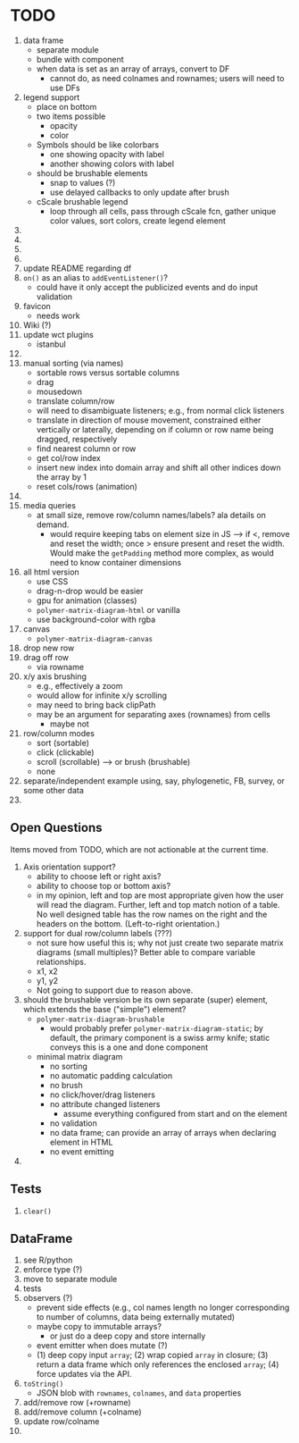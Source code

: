 TODO
====

1. data frame
	-	separate module
	-	bundle with component
	-	when data is set as an array of arrays, convert to DF
		- 	cannot do, as need colnames and rownames; users will need to use DFs
2. legend support
	-	place on bottom
	-	two items possible
		-	opacity
		-	color
	-	Symbols should be like colorbars
		-	one showing opacity with label
		-	another showing colors with label
	-	should be brushable elements
		-	snap to values (?)
		-	use delayed callbacks to only update after brush
	- 	cScale brushable legend
		-	loop through all cells, pass through cScale fcn, gather unique color values, sort colors, create legend element
3. 
4. 
5. 
6. 
7. update README regarding df
8. `on()` as an alias to `addEventListener()`?
	- could have it only accept the publicized events and do input validation
9. favicon
	-	needs work
10. Wiki (?)
11. update wct plugins
	-	istanbul
12. 
13. manual sorting (via names)
	- 	sortable rows versus sortable columns
	- 	drag
	-	mousedown
	-	translate column/row
	-	will need to disambiguate listeners; e.g., from normal click listeners
	-	translate in direction of mouse movement, constrained either vertically or laterally, depending on if column or row name being dragged, respectively
	-	find nearest column or row
	-	get col/row index
	-	insert new index into domain array and shift all other indices down the array by 1
	-	reset cols/rows (animation)
14. 
15. media queries
	-	at small size, remove row/column names/labels? ala details on demand.
		-	would require keeping tabs on element size in JS --> if <, remove and reset the width; once > ensure present and reset the width. Would make the `getPadding` method more complex, as would need to know container dimensions
16. all html version
	-	use CSS
	-	drag-n-drop would be easier
	-	gpu for animation (classes)
	-	`polymer-matrix-diagram-html` or vanilla
	-	use background-color with rgba
17. canvas
	-	`polymer-matrix-diagram-canvas`
18. drop new row
19. drag off row
	-	via rowname
20. x/y axis brushing
	-	e.g., effectively a zoom
	-	would allow for infinite x/y scrolling
	-	may need to bring back clipPath
	- 	may be an argument for separating axes (rownames) from cells
		-	maybe not
21. row/column modes
	-	sort (sortable)
	-	click (clickable)
	-	scroll (scrollable) --> or brush (brushable)
	- 	none
22. separate/independent example using, say, phylogenetic, FB, survey, or some other data
23. 


## Open Questions

Items moved from TODO, which are not actionable at the current time.

1. Axis orientation support?
	-	ability to choose left or right axis?
	-	ability to choose top or bottom axis?
	-	in my opinion, left and top are most appropriate given how the user will read the diagram. Further, left and top match notion of a table. No well designed table has the row names on the right and the headers on the bottom. (Left-to-right orientation.)
2. support for dual row/column labels (???)
	-	not sure how useful this is; why not just create two separate matrix diagrams (small multiples)? Better able to compare variable relationships.
	-	x1, x2
	-	y1, y2
	-	Not going to support due to reason above.
3. should the brushable version be its own separate (super) element, which extends the base ("simple") element?
	-	`polymer-matrix-diagram-brushable`
		- 	would probably prefer `polymer-matrix-diagram-static`; by default, the primary component is a swiss army knife; static conveys this is a one and done component
	- 	minimal matrix diagram
		-	no sorting
		-	no automatic padding calculation
		-	no brush
		-	no click/hover/drag listeners
		-	no attribute changed listeners
			-	assume everything configured from start and on the element
		- 	no validation
		-	no data frame; can provide an array of arrays when declaring element in HTML
		-	no event emitting
4. 



## Tests

1. `clear()`


## DataFrame

1. see R/python
2. enforce type (?)
3. move to separate module
4. tests
5. observers (?)
	-	prevent side effects (e.g., col names length no longer corresponding to number of columns, data being externally mutated)
	- 	maybe copy to immutable arrays?
		- 	or just do a deep copy and store internally
	-	event emitter when does mutate (?)
	-	(1) deep copy input `array`; (2) wrap copied `array` in closure; (3) return a data frame which only references the enclosed `array`; (4) force updates via the API.
6. `toString()`
	- 	JSON blob with `rownames`, `colnames`, and `data` properties
7. add/remove row (+rowname)
8. add/remove column (+colname)
9. update row/colname
10. 



